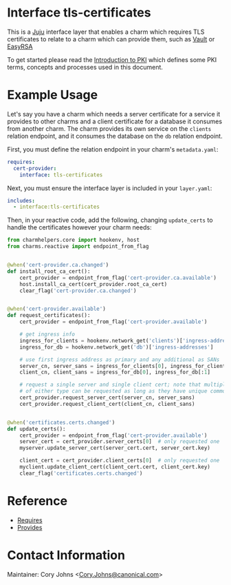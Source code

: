 # Interface tls-certificates

This is a [Juju][] interface layer that enables a charm which requires TLS
certificates to relate to a charm which can provide them, such as [Vault][] or
[EasyRSA][]

To get started please read the [Introduction to PKI][] which defines some PKI
terms, concepts and processes used in this document.

# Example Usage

Let's say you have a charm which needs a server certificate for a service it
provides to other charms and a client certificate for a database it consumes
from another charm.  The charm provides its own service on the `clients`
relation endpoint, and it consumes the database on the `db` relation endpoint.

First, you must define the relation endpoint in your charm's `metadata.yaml`:

```yaml
requires:
  cert-provider:
    interface: tls-certificates
```

Next, you must ensure the interface layer is included in your `layer.yaml`:

```yaml
includes:
  - interface:tls-certificates
```

Then, in your reactive code, add the following, changing `update_certs` to
handle the certificates however your charm needs:

```python
from charmhelpers.core import hookenv, host
from charms.reactive import endpoint_from_flag


@when('cert-provider.ca.changed')
def install_root_ca_cert():
    cert_provider = endpoint_from_flag('cert-provider.ca.available')
    host.install_ca_cert(cert_provider.root_ca_cert)
    clear_flag('cert-provider.ca.changed')


@when('cert-provider.available')
def request_certificates():
    cert_provider = endpoint_from_flag('cert-provider.available')

    # get ingress info
    ingress_for_clients = hookenv.network_get('clients')['ingress-addresses']
    ingress_for_db = hookenv.network_get('db')['ingress-addresses']

    # use first ingress address as primary and any additional as SANs
    server_cn, server_sans = ingress_for_clients[0], ingress_for_clients[:1]
    client_cn, client_sans = ingress_for_db[0], ingress_for_db[:1]

    # request a single server and single client cert; note that multiple certs
    # of either type can be requested as long as they have unique common names
    cert_provider.request_server_cert(server_cn, server_sans)
    cert_provider.request_client_cert(client_cn, client_sans)


@when('certificates.certs.changed')
def update_certs():
    cert_provider = endpoint_from_flag('cert-provider.available')
    server_cert = cert_provider.server_certs[0]  # only requested one
    myserver.update_server_cert(server_cert.cert, server_cert.key)

    client_cert = cert_provider.client_certs[0]  # only requested one
    myclient.update_client_cert(client_cert.cert, client_cert.key)
    clear_flag('certificates.certs.changed')
```


# Reference

  * [Requires](docs/requires.md)
  * [Provides](docs/provides.md)

# Contact Information

Maintainer: Cory Johns &lt;Cory.Johns@canonical.com&gt;


[Juju]: https://jujucharms.com
[Vault]: https://jujucharms.com/u/openstack-charmers/vault
[EasyRSA]: https://jujucharms.com/u/containers/easyrsa
[Introduction to PKI]: https://github.com/OpenVPN/easy-rsa/blob/master/doc/Intro-To-PKI.md
